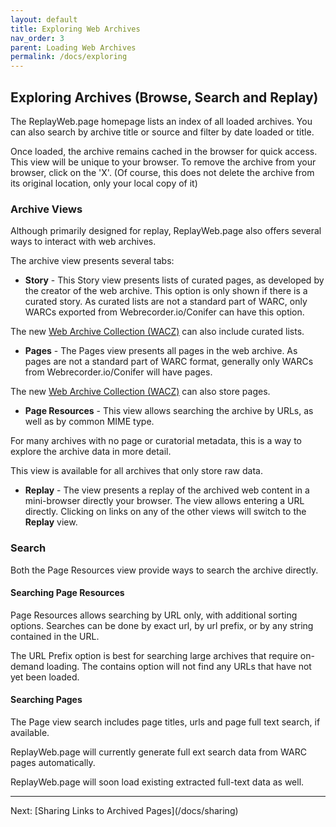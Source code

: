 ```yaml
---
layout: default
title: Exploring Web Archives
nav_order: 3
parent: Loading Web Archives
permalink: /docs/exploring
---
```


## Exploring Archives (Browse, Search and Replay)


The ReplayWeb.page homepage lists an index of all loaded archives. You can also search by archive title or source
and filter by date loaded or title.

Once loaded, the archive remains cached in the browser for quick access. This view will be unique to your browser.
To remove the archive from your browser, click on the 'X'. (Of course, this does not delete the archive from its original location, only your local copy of it)

### Archive Views

Although primarily designed for replay, ReplayWeb.page also offers several ways to interact with web archives.

The archive view presents several tabs:

- **Story** - This Story view presents lists of curated pages, as developed by the creator of the web archive. 
This option is only shown if there is a curated story. As curated lists are not a standard part of WARC, only WARCs exported from Webrecorder.io/Conifer can have this option.

The new [Web Archive Collection (WACZ)](wacz-format) can also include curated lists.

- **Pages** - The Pages view presents all pages in the web archive. As pages are not a standard part of WARC format,
generally only WARCs from Webrecorder.io/Conifer will have pages.

The new [Web Archive Collection (WACZ)](wacz-format) can also store pages.


- **Page Resources** - This view allows searching the archive by URLs, as well as by common MIME type.

For many archives with no page or curatorial metadata, this is a way to explore the archive data in more detail.

This view is available for all archives that only store raw data.

- **Replay** - The view presents a replay of the archived web content in a mini-browser directly your browser. The view allows entering a URL directly. Clicking on links on any of the other views will switch to the **Replay** view.

### Search

Both the Page Resources view provide ways to search the archive directly.


#### Searching Page Resources
Page Resources allows searching by URL only, with additional sorting options.
Searches can be done by exact url, by url prefix, or by any string contained in the URL.

The URL Prefix option is best for searching large archives that require on-demand loading.
The contains option will not find any URLs that have not yet been loaded.


#### Searching Pages

The Page view search includes page titles, urls and page full text search, if available.

ReplayWeb.page will currently generate full ext search data from WARC pages automatically.

ReplayWeb.page will soon load existing extracted full-text data as well.


<hr>
Next: [Sharing Links to Archived Pages](/docs/sharing)
